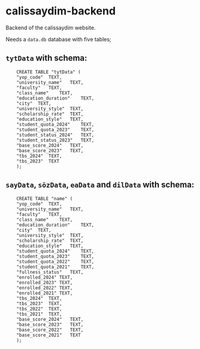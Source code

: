 # calissaydim-backend

Backend of the calissaydim website.

Needs a `data.db` database with five tables;

## `tytData` with schema:
        CREATE TABLE "tytData" (
    	"yop_code"	TEXT,
    	"university_name"	TEXT,
    	"faculty"	TEXT,
    	"class_name"	TEXT,
    	"education_duration"	TEXT,
    	"city"	TEXT,
    	"university_style"	TEXT,
    	"scholarship_rate"	TEXT,
    	"education_style"	TEXT,
    	"student_quota_2024"	TEXT,
    	"student_quota_2023"	TEXT,
    	"student_status_2024"	TEXT,
    	"student_status_2023"	TEXT,
    	"base_score_2024"	TEXT,
    	"base_score_2023"	TEXT,
    	"tbs_2024"	TEXT,
    	"tbs_2023"	TEXT
        );
    

## `sayData`, `sözData`, `eaData` and `dilData` with schema:
        CREATE TABLE "name" (
    	"yop_code"	TEXT,
    	"university_name"	TEXT,
    	"faculty"	TEXT,
    	"class_name"	TEXT,
    	"education_duration"	TEXT,
    	"city"	TEXT,
    	"university_style"	TEXT,
    	"scholarship_rate"	TEXT,
    	"education_style"	TEXT,
    	"student_quota_2024"	TEXT,
    	"student_quota_2023"	TEXT,
    	"student_quota_2022"	TEXT,
    	"student_quota_2021"	TEXT,
    	"fullness_status"	TEXT,
    	"enrolled_2024"	TEXT,
    	"enrolled_2023"	TEXT,
    	"enrolled_2022"	TEXT,
    	"enrolled_2021"	TEXT,
    	"tbs_2024"	TEXT,
    	"tbs_2023"	TEXT,
    	"tbs_2022"	TEXT,
    	"tbs_2021"	TEXT,
    	"base_score_2024"	TEXT,
    	"base_score_2023"	TEXT,
    	"base_score_2022"	TEXT,
    	"base_score_2021"	TEXT
        );
